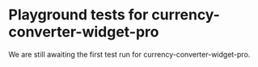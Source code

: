 # Playground tests for currency-converter-widget-pro
We are still awaiting the first test run for currency-converter-widget-pro.
